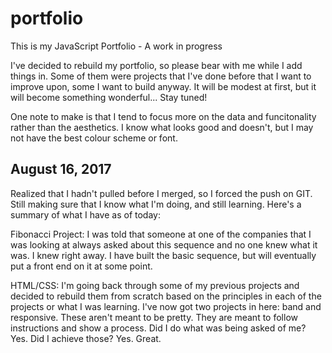 # portfolio
This is my JavaScript Portfolio - A work in progress

I've decided to rebuild my portfolio, so please bear with me while I add things in. Some of them were projects that I've done before that I want to improve upon, some I want to build anyway. It will be modest at first, but it will become something wonderful... Stay tuned!

One note to make is that I tend to focus more on the data and funcitonality rather than the aesthetics. I know what looks good and doesn't, but I may not have the best colour scheme or font.

August 16, 2017
---------------
Realized that I hadn't pulled before I merged, so I forced the push on GIT. Still making sure that I know what I'm doing, and still learning. Here's a summary of what I have as of today:

Fibonacci Project: I was told that someone at one of the companies that I was looking at always asked about this sequence and no one knew what it was. I knew right away. I have built the basic sequence, but will eventually put a front end on it at some point.

HTML/CSS: I'm going back through some of my previous projects and decided to rebuild them from scratch based on the principles in each of the projects or what I was learning. I've now got two projects in here: band and responsive. These aren't meant to be pretty. They are meant to follow instructions and show a process. Did I do what was being asked of me? Yes. Did I achieve those? Yes. Great.